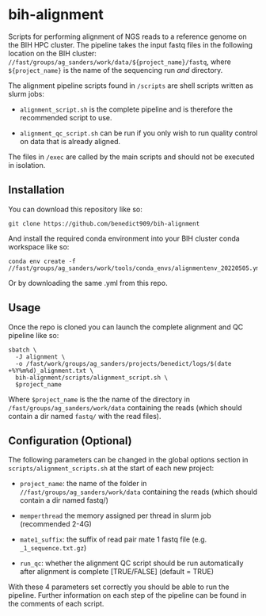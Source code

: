 # bih-alignment

Scripts for performing alignment of NGS reads to a reference genome on the BIH HPC cluster. 
The pipeline takes the input fastq files in the following location on the BIH cluster: `//fast/groups/ag_sanders/work/data/${project_name}/fastq`, where `${project_name}` is the name of the sequencing run *and* directory.

The alignment pipeline scripts found in `/scripts` are shell scripts written as slurm jobs:

* `alignment_script.sh` is the complete pipeline and is therefore the recommended script to use.

* `alignment_qc_script.sh` can be run if you only wish to run quality control on data that is already aligned.

The files in `/exec` are called by the main scripts and should not be executed in isolation.  

## Installation

You can download this repository like so:

```
git clone https://github.com/benedict909/bih-alignment
```

And install the required conda environment into your BIH cluster conda workspace like so:

```
conda env create -f //fast/groups/ag_sanders/work/tools/conda_envs/alignmentenv_20220505.yml
```
Or by downloading the same .yml from this repo.

## Usage 

Once the repo is cloned you can launch the complete alignment and QC pipeline like so:
```
sbatch \
  -J alignment \
  -o /fast/work/groups/ag_sanders/projects/benedict/logs/$(date +%Y%m%d)_alignment.txt \
  bih-alignment/scripts/alignment_script.sh \
  $project_name
```
Where `$project_name` is the the name of the directory in `/fast/groups/ag_sanders/work/data` containing the reads (which should contain a dir named `fastq/` with the read files).


## Configuration (Optional)

The following parameters can be changed in the global options section in `scripts/alignment_scripts.sh` at the start of each new project:

* `project_name`: the name of the folder in `//fast/groups/ag_sanders/work/data` containing the reads (which should contain a dir named fastq/)

* `memperthread` the memory assigned per thread in slurm job (recommended 2-4G)

* `mate1_suffix`: the suffix of read pair mate 1 fastq file (e.g. `_1_sequence.txt.gz`)

* `run_qc`: whether the alignment QC script should be run automatically after alignment is complete [TRUE/FALSE] (default = TRUE)

With these 4 parameters set correctly you should be able to run the pipeline. Further information on each step of the pipeline can be found in the comments of each script.
